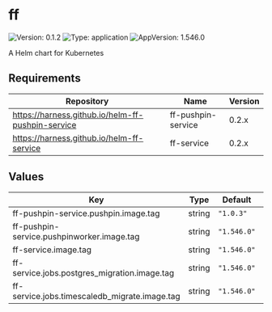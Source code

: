 # ff

![Version: 0.1.2](https://img.shields.io/badge/Version-0.1.2-informational?style=flat-square) ![Type: application](https://img.shields.io/badge/Type-application-informational?style=flat-square) ![AppVersion: 1.546.0](https://img.shields.io/badge/AppVersion-1.546.0-informational?style=flat-square)

A Helm chart for Kubernetes

## Requirements

| Repository | Name | Version |
|------------|------|---------|
| https://harness.github.io/helm-ff-pushpin-service | ff-pushpin-service | 0.2.x |
| https://harness.github.io/helm-ff-service | ff-service | 0.2.x |

## Values

| Key | Type | Default | Description |
|-----|------|---------|-------------|
| ff-pushpin-service.pushpin.image.tag | string | `"1.0.3"` |  |
| ff-pushpin-service.pushpinworker.image.tag | string | `"1.546.0"` |  |
| ff-service.image.tag | string | `"1.546.0"` |  |
| ff-service.jobs.postgres_migration.image.tag | string | `"1.546.0"` |  |
| ff-service.jobs.timescaledb_migrate.image.tag | string | `"1.546.0"` |  |

